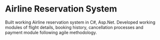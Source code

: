 # Airline Reservation System

Built working Airline reservation system in C#, Asp.Net. Developed working modules of flight details, booking history, cancellation processes and payment module following agile methodology.
